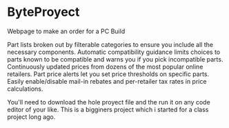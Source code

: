 # ByteProyect
Webpage to make an order for a PC Build

Part lists broken out by filterable categories to ensure you include all the necessary components. Automatic compatibility guidance limits choices to parts known to be compatible and warns you if you pick incompatible parts. Continuously updated prices from dozens of the most popular online retailers. Part price alerts let you set price thresholds on specific parts. Easily enable/disable mail-in rebates and per-retailer tax rates in price calculations.


You'll need to download the hole proyect file and the run it on any code editor of your like.
This is a bigginers project which i started for a class project long ago.
